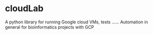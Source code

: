 # cloudLab
A python library for running Google cloud VMs, tests ...... Automation in general for bioinformatics projects with GCP

